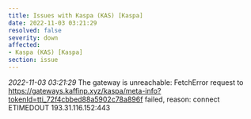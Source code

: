 ```yaml
---
title: Issues with Kaspa (KAS) [Kaspa]
date: 2022-11-03 03:21:29
resolved: false
severity: down
affected:
- Kaspa (KAS) [Kaspa]
section: issue
---
```


*2022-11-03 03:21:29* The gateway is unreachable: FetchError request to https://gateways.kaffinp.xyz/kaspa/meta-info?tokenId=tti_72f4cbbed88a5902c78a896f failed, reason: connect ETIMEDOUT 193.31.116.152:443